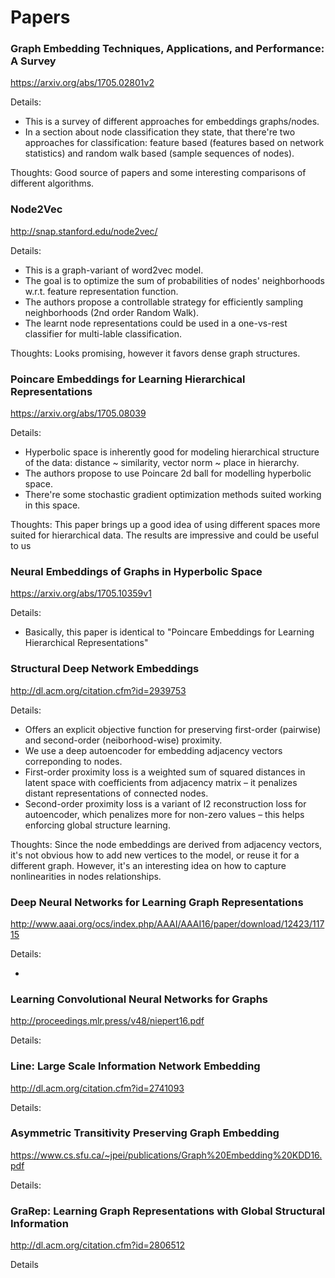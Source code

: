 # Papers


### Graph Embedding Techniques, Applications, and Performance: A Survey

https://arxiv.org/abs/1705.02801v2

Details:
* This is a survey of different approaches for embeddings graphs/nodes.
* In a section about node classification they state, that there're two approaches for classification: feature based (features based on network statistics) and random walk based (sample sequences of nodes).

Thoughts: Good source of papers and some interesting comparisons of different algorithms.


### Node2Vec

http://snap.stanford.edu/node2vec/

Details:
* This is a graph-variant of word2vec model.
* The goal is to optimize the sum of probabilities of nodes' neighborhoods w.r.t. feature representation function.
* The authors propose a controllable strategy for efficiently sampling neighborhoods (2nd order Random Walk).
* The learnt node representations could be used in a one-vs-rest classifier for multi-lable classification.

Thoughts: Looks promising, however it favors dense graph structures.


### Poincare Embeddings for Learning Hierarchical Representations

https://arxiv.org/abs/1705.08039

Details:

* Hyperbolic space is inherently good for modeling hierarchical structure of the data: distance ~ similarity, vector norm ~ place in hierarchy.
* The authors propose to use Poincare 2d ball for modelling hyperbolic space.
* There're some stochastic gradient optimization methods suited working in this space.

Thoughts: This paper brings up a good idea of using different spaces more suited for hierarchical data. The results are impressive and could be useful to us


### Neural Embeddings of Graphs in Hyperbolic Space

https://arxiv.org/abs/1705.10359v1

Details:

* Basically, this paper is identical to "Poincare Embeddings for Learning Hierarchical Representations"


### Structural Deep Network Embeddings

http://dl.acm.org/citation.cfm?id=2939753

Details:

* Offers an explicit objective function for preserving first-order (pairwise) and second-order (neiborhood-wise) proximity.
* We use a deep autoencoder for embedding adjacency vectors correponding to nodes.
* First-order proximity loss is a weighted sum of squared distances in latent space with coefficients from adjacency matrix – it penalizes distant representations of connected nodes.
* Second-order proximity loss is a variant of l2 reconstruction loss for autoencoder, which penalizes more for non-zero values – this helps enforcing global structure learning. 

Thoughts: Since the node embeddings are derived from adjacency vectors, it's not obvious how to add new vertices to the model, or reuse it for a different graph. However, it's an interesting idea on how to capture nonlinearities in nodes relationships.


### Deep Neural Networks for Learning Graph Representations

http://www.aaai.org/ocs/index.php/AAAI/AAAI16/paper/download/12423/11715

Details:

* 


### Learning Convolutional Neural Networks for Graphs

http://proceedings.mlr.press/v48/niepert16.pdf

Details:


### Line: Large Scale Information Network Embedding

http://dl.acm.org/citation.cfm?id=2741093

Details:


### Asymmetric Transitivity Preserving Graph Embedding

https://www.cs.sfu.ca/~jpei/publications/Graph%20Embedding%20KDD16.pdf

Details:


### GraRep: Learning Graph Representations with Global Structural Information

http://dl.acm.org/citation.cfm?id=2806512

Details


